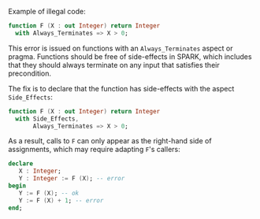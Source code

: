 Example of illegal code:

```ada
function F (X : out Integer) return Integer
  with Always_Terminates => X > 0;
```

This error is issued on functions with an `Always_Terminates` aspect or pragma.
Functions should be free of side-effects in SPARK, which includes that they
should always terminate on any input that satisfies their precondition.

The fix is to declare that the function has side-effects with the aspect
`Side_Effects`:

```ada
function F (X : out Integer) return Integer
  with Side_Effects,
       Always_Terminates => X > 0;
```

As a result, calls to `F` can only appear as the right-hand side of
assignments, which may require adapting `F`'s callers:

```ada
declare
   X : Integer;
   Y : Integer := F (X); -- error
begin
   Y := F (X); -- ok
   Y := F (X) + 1; -- error
end;
```
